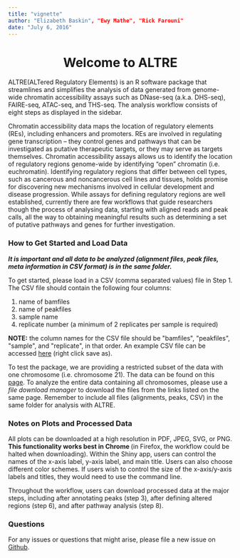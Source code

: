 ```yaml
---
title: "vignette"
author: "Elizabeth Baskin", "Ewy Mathe", "Rick Farouni"
date: "July 6, 2016"
---
```

<center> <h1>Welcome to ALTRE</h1> </center>
  
ALTRE(ALTered Regulatory Elements) is an R software package that streamlines and simplifies the analysis of data generated from genome-wide chromatin accessibility assays such as DNase-seq (a.k.a. DHS-seq), FAIRE-seq, ATAC-seq, and THS-seq. The analysis workflow consists of eight steps as displayed in the sidebar.

Chromatin accessibility data maps the location of regulatory elements (REs), including enhancers and promoters.  REs are involved in regulating gene transcription – they control genes and pathways that can be investigated as putative therapeutic targets, or they may serve as targets themselves. Chromatin accessibility assays allows us to identify the location of regulatory regions genome-wide by identifying “open” chromatin (i.e. euchromatin). Identifying regulatory regions that differ between cell types, such as cancerous and noncancerous cell lines and tissues, holds promise for discovering new mechanisms involved in cellular development and disease progression. While assays for defining regulatory regions are well established, currently there are few workflows that guide researchers though the process of analysing data, starting with aligned reads and peak calls, all the way to obtaining meaningful results such as determining a set of putative pathways and genes for further investigation. 

### How to Get Started and Load Data

__*It is important and all data to be analyzed (alignment files, peak files, meta information in CSV format) is in the same folder.*__

To get started, please load in a CSV (comma separated values) file in Step 1.
The CSV file should contain the following four columns:

1. name of bamfiles
2. name of peakfiles
3. sample name
4. replicate number (a minimum of 2 replicates per sample is required)

__NOTE:__ the column names for the CSV file should be "bamfiles", "peakfiles", "sample", and "replicate", in that order. An example CSV file can be accessed <a href="https://raw.githubusercontent.com/mathelab/AltreDataRepo/master/DNaseEncodeExample.csv" target="_blank">here</a> (right click save as).

To test the package, we are providing a restricted subset of the data with one chromosome (i.e. chromosome 21). The data can be found on this <a href="http://mathelab.github.io/ALTREsampledata/" target="_blank">page</a>. To analyze the entire data containing all chromosomes, please use a *file download manager* to download the files from the links listed on the same page. Remember to include all files (alignments, peaks, CSV) in the same folder for analysis with ALTRE.

### Notes on Plots and Processed Data

All plots can be downloaded at a high resolution in PDF, JPEG, SVG, or PNG.  <strong>This functionality works best in Chrome </strong>(in Firefox, the workflow could be halted when downloading). Within the Shiny app, users can control the names of the x-axis label, y-axis label, and main title.  Users can also choose different color schemes.  If users wish to control the size of the x-axis/y-axis labels and titles, they would need to use the command line.

Throughout the workflow, users can download processed data at the major steps, including after annotating peaks (step 3), after defining altered regions (step 6), and after pathway analysis (step 8).

### Questions
For any issues or questions that might arise, please file a new issue on <a href="https://github.com/Mathelab/ALTRE/issues" target="_blank">Github</a>.



